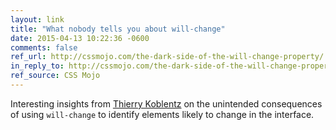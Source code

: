 ```yaml
---
layout: link
title: "What nobody tells you about will-change"
date: 2015-04-13 10:22:36 -0600
comments: false
ref_url: http://cssmojo.com/the-dark-side-of-the-will-change-property/
in_reply_to: http://cssmojo.com/the-dark-side-of-the-will-change-property/
ref_source: CSS Mojo
---
```


Interesting insights from [Thierry Koblentz](https://twitter.com/thierrykoblentz) on the unintended consequences of using `will-change` to identify elements likely to change in the interface.